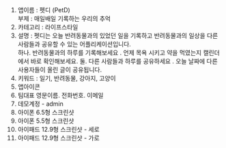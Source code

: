 1. 앱이름 : 펫디 (PetD)  
    부제 : 매일배일 기록하는 우리의 추억
2. 카테고리 : 라이프스타일
3. 설명 : 펫디는 오늘 반려동물과의 있었던 일을 기록하고 반려동물과의 일상을 다른 사람들과 공유할 수 있는 어플리케이션입니다.  
        하나. 반려동물과의 하루를 기록해보세요 . 
                언제 목욕 시키고 약을 먹였는지 캘린더에서 바로 확인해보세요.
        둘. 다른 사람들과 하루를 공유하세요 . 
                오늘 날짜에 다른 사용자들이 올린 글이 공유됩니다.
4. 키워드 : 일기, 반려동물, 강아지, 고양이
5. 앱아이콘
6. 팀대표 영문이름. 전화번호. 이메일
7. 데모계정 - admin
8. 아이폰 6.5형 스크린샷
9. 아이폰 5.5형 스크린샷
10. 아이패드 12.9형 스크린샷 - 세로
11. 아이패드 12.9형 스크린샷 - 가로
